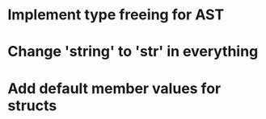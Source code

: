 # Implement type freeing for AST

# Change 'string' to 'str' in everything

# Add default member values for structs